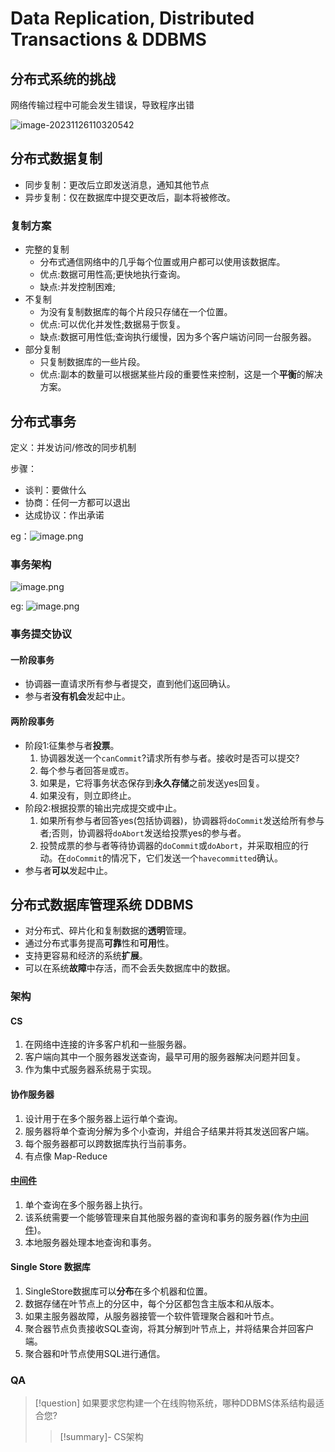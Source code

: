 # Data Replication, Distributed Transactions & DDBMS

## 分布式系统的挑战

网络传输过程中可能会发生错误，导致程序出错

![image-20231126110320542](https://pic-1257412153.cos.ap-nanjing.myqcloud.com/images/2023/11/26/image-20231126110320542-13e42e.png)



## 分布式数据复制

- 同步复制：更改后立即发送消息，通知其他节点
- 异步复制：仅在数据库中提交更改后，副本将被修改。

### 复制方案

- 完整的复制
	- 分布式通信网络中的几乎每个位置或用户都可以使用该数据库。
	- 优点:数据可用性高;更快地执行查询。
	- 缺点:并发控制困难;
- 不复制
	- 为没有复制数据库的每个片段只存储在一个位置。
	- 优点:可以优化并发性;数据易于恢复。
	- 缺点:数据可用性低;查询执行缓慢，因为多个客户端访问同一台服务器。
- 部分复制
	- 只复制数据库的一些片段。
	- 优点:副本的数量可以根据某些片段的重要性来控制，这是一个**平衡**的解决方案。


## 分布式事务

定义：并发访问/修改的同步机制

步骤：
- 谈判：要做什么
- 协商：任何一方都可以退出
- 达成协议：作出承诺

eg：![image.png](https://pic-1257412153.cos.ap-nanjing.myqcloud.com/images/2023/11/26/20231126123809-8ee924.png)

### 事务架构

![image.png](https://pic-1257412153.cos.ap-nanjing.myqcloud.com/images/2023/11/26/20231126123854-004a4e.png)

eg: ![image.png](https://pic-1257412153.cos.ap-nanjing.myqcloud.com/images/2023/11/26/20231126124333-249b77.png)

### 事务提交协议

#### 一阶段事务
- 协调器一直请求所有参与者提交，直到他们返回确认。
- 参与者**没有机会**发起中止。

#### 两阶段事务

- 阶段1:征集参与者**投票**。
	1. 协调器发送一个`canCommit`?请求所有参与者。接收时是否可以提交?
	2. 每个参与者回答`是`或`否`。
	3. 如果是，它将事务状态保存到**永久存储**之前发送yes回复。
	4. 如果没有，则立即终止。
- 阶段2:根据投票的输出完成提交或中止。
	1. 如果所有参与者回答yes(包括协调器)，协调器将`doCommit`发送给所有参与者;否则，协调器将`doAbort`发送给投票yes的参与者。
	2. 投赞成票的参与者等待协调器的`doCommit`或`doAbort`，并采取相应的行动。在`doCommit`的情况下，它们发送一个`havecommitted`确认。
- 参与者**可以**发起中止。



## 分布式数据库管理系统 DDBMS

- 对分布式、碎片化和复制数据的**透明**管理。
- 通过分布式事务提高**可靠**性和**可用**性。
- 支持更容易和经济的系统**扩展**。
- 可以在系统**故障**中存活，而不会丢失数据库中的数据。

### 架构

#### CS
1. 在网络中连接的许多客户机和一些服务器。
2. 客户端向其中一个服务器发送查询，最早可用的服务器解决问题并回复。
3. 作为集中式服务器系统易于实现。

#### 协作服务器
1. 设计用于在多个服务器上运行单个查询。
2. 服务器将单个查询分解为多个小查询，并组合子结果并将其发送回客户端。
3. 每个服务器都可以跨数据库执行当前事务。
4. 有点像 Map-Reduce

#### [中间件](../../../wiki/中间件.md)

1. 单个查询在多个服务器上执行。
2. 该系统需要一个能够管理来自其他服务器的查询和事务的服务器(作为[中间件](../../../wiki/中间件.md))。
3. 本地服务器处理本地查询和事务。



#### Single Store 数据库

1. SingleStore数据库可以**分布**在多个机器和位置。
2. 数据存储在叶节点上的分区中，每个分区都包含主版本和从版本。
3. 如果主服务器故障，从服务器接管一个软件管理聚合器和叶节点。
4. 聚合器节点负责接收SQL查询，将其分解到叶节点上，并将结果合并回客户端。
5. 聚合器和叶节点使用SQL进行通信。

### QA

> [!question]
> 如果要求您构建一个在线购物系统，哪种DDBMS体系结构最适合您?
> 
> > [!summary]-
> > CS架构
> 





